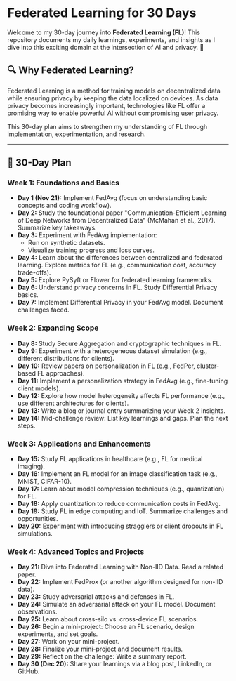 # Federated Learning for 30 Days

Welcome to my 30-day journey into **Federated Learning (FL)**! This repository documents my daily learnings, experiments, and insights as I dive into this exciting domain at the intersection of AI and privacy. 🚀

## 🔍 Why Federated Learning?

Federated Learning is a method for training models on decentralized data while ensuring privacy by keeping the data localized on devices. As data privacy becomes increasingly important, technologies like FL offer a promising way to enable powerful AI without compromising user privacy.

This 30-day plan aims to strengthen my understanding of FL through implementation, experimentation, and research.

---

## 📅 30-Day Plan

### Week 1: Foundations and Basics
- **Day 1 (Nov 21):** Implement FedAvg (focus on understanding basic concepts and coding workflow).  
- **Day 2:** Study the foundational paper "Communication-Efficient Learning of Deep Networks from Decentralized Data" (McMahan et al., 2017). Summarize key takeaways.  
- **Day 3:** Experiment with FedAvg implementation:  
  - Run on synthetic datasets.  
  - Visualize training progress and loss curves.  
- **Day 4:** Learn about the differences between centralized and federated learning. Explore metrics for FL (e.g., communication cost, accuracy trade-offs).  
- **Day 5:** Explore PySyft or Flower for federated learning frameworks.  
- **Day 6:** Understand privacy concerns in FL. Study Differential Privacy basics.  
- **Day 7:** Implement Differential Privacy in your FedAvg model. Document challenges faced.  

### Week 2: Expanding Scope
- **Day 8:** Study Secure Aggregation and cryptographic techniques in FL.  
- **Day 9:** Experiment with a heterogeneous dataset simulation (e.g., different distributions for clients).  
- **Day 10:** Review papers on personalization in FL (e.g., FedPer, cluster-based FL approaches).  
- **Day 11:** Implement a personalization strategy in FedAvg (e.g., fine-tuning client models).  
- **Day 12:** Explore how model heterogeneity affects FL performance (e.g., use different architectures for clients).  
- **Day 13:** Write a blog or journal entry summarizing your Week 2 insights.  
- **Day 14:** Mid-challenge review: List key learnings and gaps. Plan the next steps.  

### Week 3: Applications and Enhancements
- **Day 15:** Study FL applications in healthcare (e.g., FL for medical imaging).  
- **Day 16:** Implement an FL model for an image classification task (e.g., MNIST, CIFAR-10).  
- **Day 17:** Learn about model compression techniques (e.g., quantization) for FL.  
- **Day 18:** Apply quantization to reduce communication costs in FedAvg.  
- **Day 19:** Study FL in edge computing and IoT. Summarize challenges and opportunities.  
- **Day 20:** Experiment with introducing stragglers or client dropouts in FL simulations.  

### Week 4: Advanced Topics and Projects
- **Day 21:** Dive into Federated Learning with Non-IID Data. Read a related paper.  
- **Day 22:** Implement FedProx (or another algorithm designed for non-IID data).  
- **Day 23:** Study adversarial attacks and defenses in FL.  
- **Day 24:** Simulate an adversarial attack on your FL model. Document observations.  
- **Day 25:** Learn about cross-silo vs. cross-device FL scenarios.  
- **Day 26:** Begin a mini-project: Choose an FL scenario, design experiments, and set goals.  
- **Day 27:** Work on your mini-project.  
- **Day 28:** Finalize your mini-project and document results.  
- **Day 29:** Reflect on the challenge: Write a summary report.  
- **Day 30 (Dec 20):** Share your learnings via a blog post, LinkedIn, or GitHub.  

